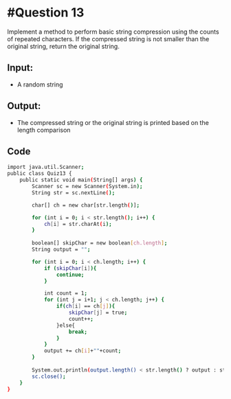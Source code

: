 # #Question 13
Implement a method to perform basic string compression using the counts of repeated characters. If the compressed string is not smaller than the original string, return the original string.

## Input:
* A random string


## Output:
* The compressed string or the original string is printed based on the length comparison

## Code

```bash
import java.util.Scanner;
public class Quiz13 {
    public static void main(String[] args) {
        Scanner sc = new Scanner(System.in);
        String str = sc.nextLine();

        char[] ch = new char[str.length()];

        for (int i = 0; i < str.length(); i++) {
            ch[i] = str.charAt(i);
        }
        
        boolean[] skipChar = new boolean[ch.length];
        String output = "";

        for (int i = 0; i < ch.length; i++) {
            if (skipChar[i]){
                continue;
            } 

            int count = 1;
            for (int j = i+1; j < ch.length; j++) {
                if(ch[i] == ch[j]){
                    skipChar[j] = true;
                    count++;
                }else{
                    break;
                }
            }
            output += ch[i]+""+count;
        }
        
        System.out.println(output.length() < str.length() ? output : str);
        sc.close();
    }
}
```